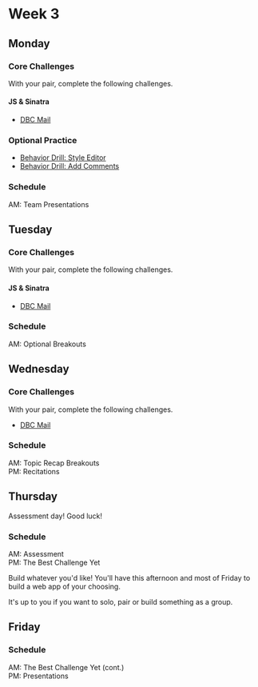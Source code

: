 # Week 3

## Monday

### Core Challenges
With your pair, complete the following challenges.

#### JS & Sinatra
- [DBC Mail](../../../dbc-mail-challenge)

### Optional Practice
- [Behavior Drill: Style Editor](../../../behavior-drill-style-editor-challenge)
- [Behavior Drill: Add Comments](../../../behavior-drill-add-comments-challenge)

### Schedule
AM: Team Presentations  

## Tuesday

### Core Challenges
With your pair, complete the following challenges.

#### JS & Sinatra
- [DBC Mail](../../../dbc-mail-challenge)

### Schedule
AM: Optional Breakouts

## Wednesday

### Core Challenges
With your pair, complete the following challenges.

- [DBC Mail](../../../dbc-mail-challenge)

### Schedule
AM: Topic Recap Breakouts  
PM: Recitations

## Thursday
Assessment day! Good luck!

### Schedule
AM: Assessment  
PM: The Best Challenge Yet

Build whatever you'd like! You'll have this afternoon and most of Friday to build a web app of your choosing.

It's up to you if you want to solo, pair or build something as a group.


## Friday

### Schedule
AM: The Best Challenge Yet (cont.)  
PM: Presentations
